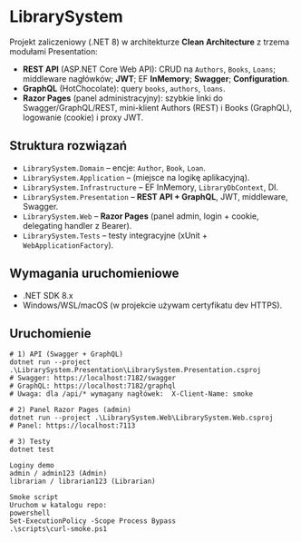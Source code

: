 # LibrarySystem

Projekt zaliczeniowy (.NET 8) w architekturze **Clean Architecture** z trzema modułami Presentation:
- **REST API** (ASP.NET Core Web API): CRUD na `Authors`, `Books`, `Loans`; middleware nagłówków; **JWT**; EF **InMemory**; **Swagger**; **Configuration**.
- **GraphQL** (HotChocolate): query `books`, `authors`, `loans`.
- **Razor Pages** (panel administracyjny): szybkie linki do Swagger/GraphQL/REST, mini-klient Authors (REST) i Books (GraphQL), logowanie (cookie) i proxy JWT.

## Struktura rozwiązań
- `LibrarySystem.Domain` – encje: `Author`, `Book`, `Loan`.
- `LibrarySystem.Application` – (miejsce na logikę aplikacyjną).
- `LibrarySystem.Infrastructure` – EF InMemory, `LibraryDbContext`, DI.
- `LibrarySystem.Presentation` – **REST API + GraphQL**, JWT, middleware, Swagger.
- `LibrarySystem.Web` – **Razor Pages** (panel admin, login + cookie, delegating handler z Bearer).
- `LibrarySystem.Tests` – testy integracyjne (xUnit + `WebApplicationFactory`).

## Wymagania uruchomieniowe
- .NET SDK 8.x  
- Windows/WSL/macOS (w projekcie używam certyfikatu dev HTTPS).

## Uruchomienie

```
# 1) API (Swagger + GraphQL)
dotnet run --project .\LibrarySystem.Presentation\LibrarySystem.Presentation.csproj
# Swagger: https://localhost:7182/swagger
# GraphQL: https://localhost:7182/graphql
# Uwaga: dla /api/* wymagany nagłówek:  X-Client-Name: smoke

# 2) Panel Razor Pages (admin)
dotnet run --project .\LibrarySystem.Web\LibrarySystem.Web.csproj
# Panel: https://localhost:7113

# 3) Testy
dotnet test

Loginy demo
admin / admin123 (Admin)
librarian / librarian123 (Librarian)

Smoke script
Uruchom w katalogu repo:
powershell
Set-ExecutionPolicy -Scope Process Bypass
.\scripts\curl-smoke.ps1
